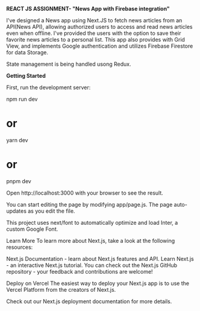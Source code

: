**REACT JS ASSIGNMENT- "News App with Firebase integration"**


I've designed a News app using Next.JS to fetch news articles from an API(News API), allowing authorized users to access and read news articles even when offline. 
I've provided the users with the option to save their favorite news articles to a personal list. 
This app also provides with Grid View, and  implements Google authentication and utilizes Firebase Firestore for data Storage.

State management is being handled usong Redux.


**Getting Started**

First, run the development server:

npm run dev
# or
yarn dev
# or
pnpm dev



Open http://localhost:3000 with your browser to see the result.

You can start editing the page by modifying app/page.js. The page auto-updates as you edit the file.

This project uses next/font to automatically optimize and load Inter, a custom Google Font.

Learn More
To learn more about Next.js, take a look at the following resources:

Next.js Documentation - learn about Next.js features and API.
Learn Next.js - an interactive Next.js tutorial.
You can check out the Next.js GitHub repository - your feedback and contributions are welcome!

Deploy on Vercel
The easiest way to deploy your Next.js app is to use the Vercel Platform from the creators of Next.js.

Check out our Next.js deployment documentation for more details.
